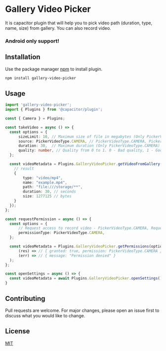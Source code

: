 # Gallery Video Picker

It is capacitor plugin that will help you to pick video path (duration, type, name, size) from gallery. You can also record video.

### Android only support!

## Installation

Use the package manager [npm](https://www.npmjs.com/) to install plugin.

```bash
npm install gallery-video-picker
```

## Usage

```typescript
import 'gallery-video-picker';
import { Plugins } from '@capacitor/plugin';

const { Camera } = Plugins;

const takeVideo = async () => {
  const options = {
      sizeLimit: 10, // Maximum size of file in megabytes (Only PickerVideoType.GALLERY)
      source: PickerVideoType.CAMERA, // PickerVideoType.CAMERA, PickerVideoType.GALLERY
      duration: 30,  // Maximum duration (Only PickerVideoType.CAMERA)
      quality: number, // Quality from 0 to 1. 0 - Bad quality, 1 - Good, 0.5 - So so
  };

  const videoMetadata = Plugins.GalleryVideoPicker.getVideoFromGallery(options).then((result) => {
    // result
    {
        type: "video/mp4",
        name: "example.mp4",
        path: "file:///storage/**",
        duration: 30, // seconds
        size: 1277125 // bytes
    }
  });
};
```

```typescript
const requestPermission = async () => {
  const options = {
      // Request access to record video - PickerVideoType.CAMERA, Request access to video gallery - PickerVideoType.GALLERY
      permissionType: PickerVideoType.CAMERA,
  };

  const videoMetadata = Plugins.GalleryVideoPicker.getPermissions(options).then(
      (res) => // { granted: true, permission: PickerVideoType.CAMERA },
      (err) => // { message: "Permission denied" }
  );
};
```

```typescript
const openSettings = async () => {
  const videoMetadata = await Plugins.GalleryVideoPicker.openSettings() // Just open app settings
}
```

## Contributing

Pull requests are welcome. For major changes, please open an issue first to discuss what you would like to change.

## License

[MIT](https://choosealicense.com/licenses/mit/)
